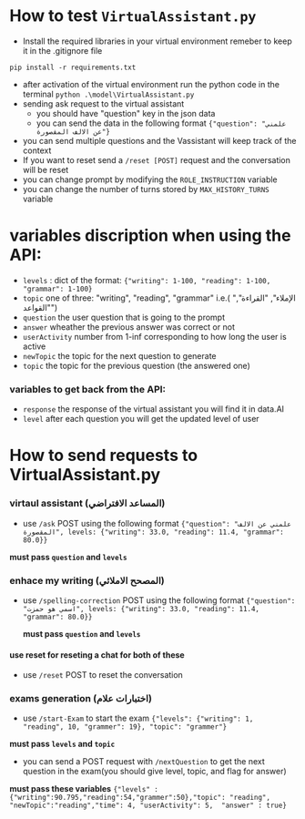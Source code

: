 # How to test `VirtualAssistant.py`

- Install the required libraries in your  virtual environment
remeber to keep it in the .gitignore file

`pip install -r requirements.txt`

- after activation of the virtual environment
run the python code in the terminal
`python .\model\VirtualAssistant.py`
- sending ask request to the virtual assistant
    - you should have "question" key in the json data
    - you can send the data in the following format
`{"question": "علمني عن الالف المقصورة"}`
- you can send multiple questions and the Vassistant will keep track of the context
- If you want to reset send a `/reset [POST]` request and the conversation will be reset 
- you can change prompt by modifying the `ROLE_INSTRUCTION` variable
- you can change the number of turns stored by `MAX_HISTORY_TURNS` variable 

# variables discription when using the API: 
- `levels` : dict of the format: `{"writing": 1-100, "reading": 1-100, "grammar": 1-100}`
- `topic` one of three: "writing", "reading", "grammar" i.e.( "الإملاء", "القراءة", "القواعد")
- `question` the user question that is going to the prompt
- `answer` wheather the previous answer was correct or not
- `userActivity` number from 1-inf corresponding to how long the user is active 
- `newTopic` the topic for the next question to generate
- `topic` the topic for the previous question (the answered one)
### variables to get back from the API: 
- `response` the response of the virtual assistant you will find it in data.AI
- `level` after each question you will get the updated level of user


# How to send requests to VirtualAssistant.py

### virtaul assistant (المساعد الافتراضي)
- use `/ask` POST using the following format
`{"question": "علمني عن الالف المقصورة", levels: {"writing": 33.0, "reading": 11.4, "grammar": 80.0}}` 

**must pass `question` and `levels`**
### enhace my writing (المصحح الاملائي)
- use `/spelling-correction` POST using the following format
`{"question": "اسمي هو حمزت", levels: {"writing": 33.0, "reading": 11.4, "grammar": 80.0}}`

     **must pass `question` and `levels`**

#### use reset for reseting a chat for both of these

- use `/reset` POST to reset the conversation
 
### exams generation (اختبارات علام)

- use `/start-Exam` to start the exam 
`{"levels": {"writing": 1, "reading", 10, "grammer": 19}, "topic": "grammer"}`

**must pass `levels` and `topic`**
- you can send a POST request with `/nextQuestion` to get the next question in the exam(you should give level, topic, and flag for answer)

**must pass these variables**
`{"levels" : {"writing":90.795,"reading":54,"grammer":50},"topic": "reading",
  "newTopic":"reading","time": 4,
  "userActivity": 5, 
  "answer" : true} `

